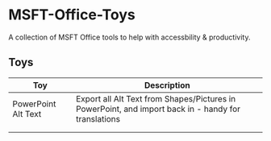 # MSFT-Office-Toys
A collection of MSFT Office tools to help with accessbility & productivity.

## Toys
| Toy | Description |
| --- | --- |
| <nowrap>PowerPoint Alt Text</nowrap> | Export all Alt Text from Shapes/Pictures in PowerPoint, and import back in - handy for translations |
|   |   |
|   |   |
